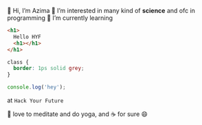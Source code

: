 👋 Hi, I’m Azima 👀 I’m interested in many kind of **science** and ofc in
programming 🌱 I’m currently learning

```html
<h1>
  Hello HYF
  <h1></h1>
</h1>
```

```css
class {
  border: 1ps solid grey;
}
```

```javascript
console.log('hey');
```

at `Hack Your Future`

💞️ love to meditate and do yoga, and :coffee: for sure :smile:
